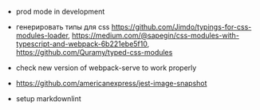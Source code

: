 -   prod mode in development
-   генерировать типы для css
    https://github.com/Jimdo/typings-for-css-modules-loader, https://medium.com/@sapegin/css-modules-with-typescript-and-webpack-6b221ebe5f10,
    https://github.com/Quramy/typed-css-modules

-   check new version of webpack-serve to work properly
-   https://github.com/americanexpress/jest-image-snapshot
-   setup markdownlint
